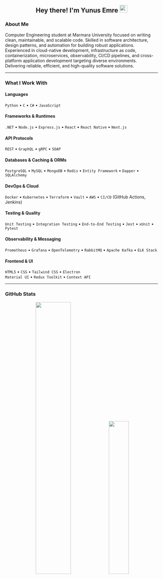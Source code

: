 <h2 align="center">Hey there! I'm Yunus Emre <img src="https://github.com/yunustechin/yunustechin/blob/master/Hi.gif" width="25"></h2>

### About Me

Computer Engineering student at Marmara University focused on writing clean, maintainable, and scalable code. Skilled in software architecture, design patterns, and automation for building robust applications. Experienced in cloud-native development, infrastructure as code, containerization, microservices, observability, CI/CD pipelines, and cross-platform application development targeting diverse environments. Delivering reliable, efficient, and high-quality software solutions.

---

### What I Work With

#### Languages  
`Python` • `C` • `C#` • `JavaScript`

#### Frameworks & Runtimes  
`.NET` • `Node.js` • `Express.js` • `React` • `React Native` • `Next.js`

#### API Protocols  
`REST` • `GraphQL` • `gRPC` • `SOAP`

#### Databases & Caching & ORMs  
`PostgreSQL` • `MySQL` • `MongoDB` • `Redis` • `Entity Framework` • `Dapper` • `SQLAlchemy`

#### DevOps & Cloud  
`Docker` • `Kubernetes` • `Terraform` • `Vault` • `AWS` • `CI/CD` (GitHub Actions, Jenkins)

#### Testing & Quality  
`Unit Testing` • `Integration Testing` • `End-to-End Testing` • `Jest` • `xUnit` • `Pytest`

#### Observability & Messaging  
`Prometheus` • `Grafana` • `OpenTelemetry` • `RabbitMQ` • `Apache Kafka` • `ELK Stack`

#### Frontend & UI  
`HTML5` • `CSS` • `Tailwind CSS` • `Electron`   
`Material UI` • `Redux Toolkit` • `Context API`

---

### GitHub Stats

<p align="center">
  <img src="https://github-readme-stats.vercel.app/api?username=yunustechin&show_icons=true&theme=dark&count_private=true&hide_border=true" width="48%"/>
  <img src="https://github-readme-stats.vercel.app/api/top-langs/?username=yunustechin&layout=compact&theme=dark&hide_border=true" width="36%"/>
</p>
